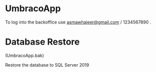 # UmbracoApp

To log into the backoffice use asmawhajeer@gmail.com / 1234567890 . 

# Database Restore 
(UmbracoApp.bak)

Restore the database to SQL Server 2019

